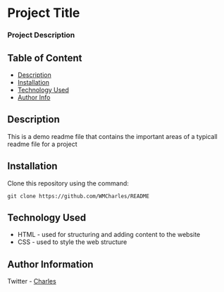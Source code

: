 # Project Title 

### Project Description

## Table of Content

+ [Description](#description)
+ [Installation](#installation)
+ [Technology Used](#technology-used)
+ [Author Info](#info)

## Description

<p>This is a demo readme file that contains the important areas of a typicall readme file for a project</p>

## Installation

<p>Clone this repository using the command:</p>

```
git clone https://github.com/WMCharles/README
```

## Technology Used 

* HTML - used for structuring and adding content to the website
* CSS - used to style the web structure

## Author Information

Twitter - [Charles](https://twitter.com/WMKCharles)
